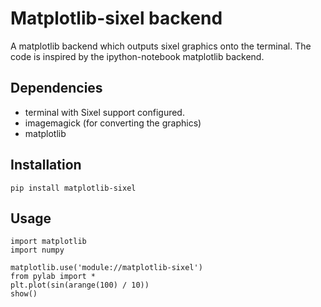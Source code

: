 Matplotlib-sixel backend
========================

A matplotlib backend which outputs sixel graphics onto the terminal.
The code is inspired by the ipython-notebook matplotlib backend.

Dependencies
------------

* terminal with Sixel support configured.
* imagemagick (for converting the graphics)
* matplotlib

Installation
-------------

    pip install matplotlib-sixel

Usage
-----


    import matplotlib
    import numpy

    matplotlib.use('module://matplotlib-sixel')
    from pylab import *
    plt.plot(sin(arange(100) / 10))
    show()
